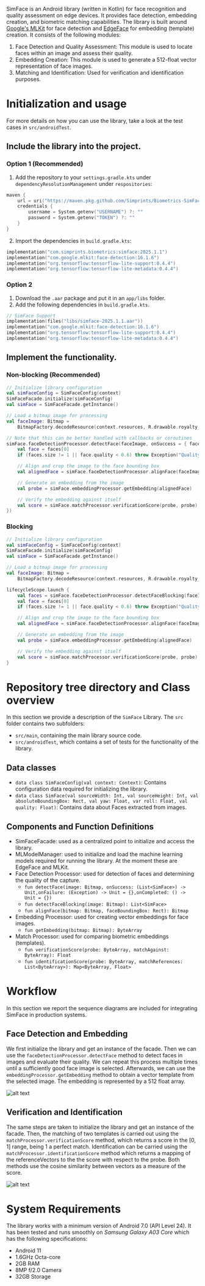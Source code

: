SimFace is an Android library (written in Kotlin) for face recognition and quality assessment on
edge devices. It provides face detection, embedding creation, and biometric matching capabilities.
The library is built
around [Google's MLKit](https://developers.google.com/ml-kit/vision/face-detection) for face
detection and [EdgeFace](https://github.com/otroshi/edgeface) for embedding (template) creation. It
consists of the following modules:

1. Face Detection and Quality Assessment: This module is used to locate faces within an image and
   assess their quality.
2. Embedding Creation: This module is used to generate a 512-float vector representation of face
   images.
3. Matching and Identification: Used for verification and identification purposes.

# Initialization and usage

For more details on how you can use the library, take a look at the test cases in
```src/androidTest```.

## Include the library into the project.

### Option 1 (Recommended)

1. Add the repository to your ```settings.gradle.kts``` under ```dependencyResolutionManagement``` under ```respositories```:

```kotlin
maven {
    url = uri("https://maven.pkg.github.com/Simprints/Biometrics-SimFace")
    credentials {
        username = System.getenv("USERNAME") ?: ""
        password = System.getenv("TOKEN") ?: ""
    }
}
```

2. Import the dependencies in ```build.gradle.kts```:

```kotlin
implementation("com.simprints.biometrics:simface:2025.1.1")
implementation("com.google.mlkit:face-detection:16.1.6")
implementation("org.tensorflow:tensorflow-lite-support:0.4.4")
implementation("org.tensorflow:tensorflow-lite-metadata:0.4.4")
```

### Option 2

1. Download the ```.aar``` package and put it in an ```app/libs``` folder.
2. Add the following dependencies in ```build.gradle.kts```.

```kotlin
// SimFace Support
implementation(files("libs/simface-2025.1.1.aar"))
implementation("com.google.mlkit:face-detection:16.1.6")
implementation("org.tensorflow:tensorflow-lite-support:0.4.4")
implementation("org.tensorflow:tensorflow-lite-metadata:0.4.4")
```

## Implement the functionality.

### Non-blocking (Recommended)

```kotlin
// Initialize library configuration
val simFaceConfig = SimFaceConfig(context)
SimFaceFacade.initialize(simFaceConfig)
val simFace = SimFaceFacade.getInstance()

// Load a bitmap image for processing
val faceImage: Bitmap =
    BitmapFactory.decodeResource(context.resources, R.drawable.royalty_free_good_face)

// Note that this can be better handled with callbacks or coroutines
simFace.faceDetectionProcessor.detectFace(faceImage, onSuccess = { faces ->
    val face = faces[0]
    if (faces.size != 1 || face.quality < 0.6) throw Exception("Quality not sufficient")

    // Align and crop the image to the face bounding box
    val alignedFace = simFace.faceDetectionProcessor.alignFace(faceImage, face.absoluteBoundingBox)

    // Generate an embedding from the image
    val probe = simFace.embeddingProcessor.getEmbedding(alignedFace)

    // Verify the embedding against itself
    val score = simFace.matchProcessor.verificationScore(probe, probe)
})
```

### Blocking

```kotlin
// Initialize library configuration
val simFaceConfig = SimFaceConfig(context)
SimFaceFacade.initialize(simFaceConfig)
val simFace = SimFaceFacade.getInstance()

// Load a bitmap image for processing
val faceImage: Bitmap =
    BitmapFactory.decodeResource(context.resources, R.drawable.royalty_free_good_face)

lifecycleScope.launch {
    val faces = simFace.faceDetectionProcessor.detectFaceBlocking(faceImage)
    val face = faces[0]
    if (faces.size != 1 || face.quality < 0.6) throw Exception("Quality not sufficient")

    // Align and crop the image to the face bounding box
    val alignedFace = simFace.faceDetectionProcessor.alignFace(faceImage, face.absoluteBoundingBox)

    // Generate an embedding from the image
    val probe = simFace.embeddingProcessor.getEmbedding(alignedFace)

    // Verify the embedding against itself
    val score = simFace.matchProcessor.verificationScore(probe, probe)
}
```

# Repository tree directory and Class overview

In this section we provide a description of the ```SimFace``` Library. The ```src``` folder contains
two subfolders:

- ```src/main```, containing the main library source code.
- ```src/androidTest```, which contains a set of tests for the functionality of the library.

## Data classes

- ```data class SimFaceConfig(val context: Context)```: Contains configuration data required for
  initializing the library.
- ```data class SimFace(val sourceWidth: Int, val sourceHeight: Int, val absoluteBoundingBox: Rect, val yaw: Float, var roll: Float, val quality: Float)```:
Contains data about Faces extracted from images.

## Components and Function Definitions

- SimFaceFacade: used as a centralized point to initialize and access the library.
- MLModelManager: used to initialize and load the machine learning models required for running the
  library. At the moment these are EdgeFace and MLKit.
- Face Detection Processor: used for detection of faces and determining the quality of the capture.
    - ```fun detectFace(image: Bitmap, onSuccess: (List<SimFace>) -> Unit,onFailure: (Exception) -> Unit = {},onCompleted: () -> Unit = {})```
    - ```fun detectFaceBlocking(image: Bitmap): List<SimFace>```
    - ```fun alignFace(bitmap: Bitmap, faceBoundingBox: Rect): Bitmap```
- Embedding Processor: used for creating vector embeddings for face images.
    - ```fun getEmbedding(bitmap: Bitmap): ByteArray```
- Match Processor: used for comparing biometric embeddings (templates).
    - ```fun verificationScore(probe: ByteArray, matchAgainst: ByteArray): Float```
    - ```fun identificationScore(probe: ByteArray, matchReferences: List<ByteArray>): Map<ByteArray, Float>```

# Workflow

In this section we report the sequence diagrams are included for integrating SimFace in production
systems.

## Face Detection and Embedding

We first initialize the library and get an instance of the facade. Then we can use the
```faceDetectionProcessor.detectFace``` method to detect faces in images and evaluate their quality.
We can repeat this process multiple times until a sufficiently good face image is selected.
Afterwards, we can use the ```embeddingProcessor.getEmbedding``` method to obtain a vector template
from the selected image. The embedding is represented by a 512 float array.

![alt text](diagrams/Face%20Detection%20and%20Embedding%20Sequence%20Diagram.png)

## Verification and Identification

The same steps are taken to initialize the library and get an instance of the facade. Then, the
matching of two templates is carried out using the ```matchProcessor.verificationScore``` method,
which returns a score in the [0, 1] range, being 1 a perfect match. Identification can be carried
using the ```matchProcessor.identificationScore``` method which returns a mapping of the
referenceVectors to the the score with respect to the probe. Both methods use the cosine similarity
between vectors as a measure of the score.

![alt text](diagrams/Verification%20and%20Identification.png)

# System Requirements

The library works with a minimum version of Android 7.0 (API Level 24). It has been tested and runs
smoothly on *Samsung Galaxy A03 Core* which has the following specifications:

- Android 11
- 1.6GHz Octa-core
- 2GB RAM
- 8MP f/2.0 Camera
- 32GB Storage



